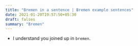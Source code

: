 ```yaml
---
title: "Bremen in a sentence | Bremen example sentences"
date: 2021-01-20T19:57:50+05:30
draft: falses
summary: "Bremen"
---
```

- I understand you joined up in `bremen`.
                 
